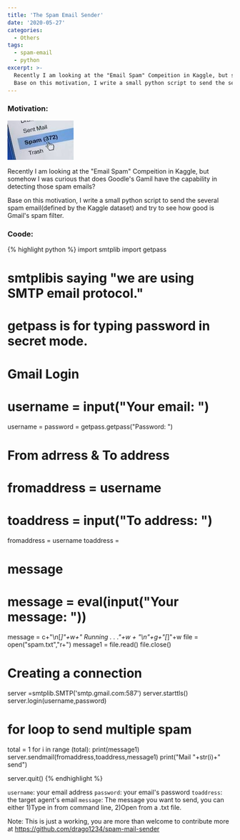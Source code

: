 ```yaml
---
title: 'The Spam Email Sender'
date: '2020-05-27'
categories:
  - Others
tags:
  - spam-email
  - python
excerpt: >-
  Recently I am looking at the "Email Spam" Compeition in Kaggle, but somehow I was curious that does Goodle's Gamil have the capability in detecting those spam emails? 
  Base on this motivation, I write a small python script to send the several spam email(defined by the Kaggle dataset) and try to see how good is Gmail's spam filter.
---
```


### **Motivation:**
![spam.png](\assets\images\2020-05-27-spam-mail-sender\download.jpg)

Recently I am looking at the "Email Spam" Compeition in Kaggle, but somehow I was curious that does Goodle's Gamil have the capability in detecting those spam emails?

Base on this motivation, I write a small python script to send the several spam email(defined by the Kaggle dataset) and try to see how good is Gmail's spam filter.

### **Coode:**

{% highlight python %}
import smtplib
import getpass

# smtplibis saying "we are using SMTP email protocol."
# getpass is for typing password in secret mode.


# Gmail Login
# username = input("Your email: ")
username = 
password = getpass.getpass("Password: ")

# From adrress & To address
# fromaddress = username
# toaddress = input("To address: ")
fromaddress = username
toaddress = 

# message
# message = eval(input("Your message: "))
message = c+"\n[*]"+w+" Running . . ."+w + "\n"+g+"[*]"+w
file = open("spam.txt","r+") 
message1 = file.read()
file.close() 

# Creating a connection
server =smtplib.SMTP('smtp.gmail.com:587')
server.starttls()
server.login(username,password)

# for loop to send multiple spam
total = 1
for i in range (total):
	print(message1)
	server.sendmail(fromaddress,toaddress,message1)
	print("Mail "+str(i)+" send")

server.quit()
{% endhighlight %}

`username`: your email address
`password`: your email's password
`toaddress`: the target agent's email
`message`: The message you want to send, you can either 1)Type in from command line, 2)Open from a .txt file.

Note: This is just a working, you are more than welcome to contribute more at https://github.com/drago1234/spam-mail-sender







